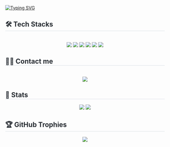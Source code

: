 [![Typing SVG](https://readme-typing-svg.demolab.com?font=Fira+Code&weight=500&size=21&pause=700&color=F764C3&width=435&lines=🫶+xuwon's+GITHUB+🫶)](https://git.io/typing-svg)

<div style="font-weight: 700; font-size: 15px; text-align: left; color: #282d33;">  </div> 

<div style="text-align: left;">
<h2 style="border-bottom: 1px solid #d8dee4; color: #282d33;"> 🛠️ Tech Stacks </h2> <br> 
<div align="center"> 
  <img src="https://img.shields.io/badge/HTML5-E34F26?style=for-the-badge&logo=HTML5&logoColor=white">
  <img src="https://img.shields.io/badge/CSS3-1572B6?style=for-the-badge&logo=CSS3&logoColor=white">
  <img src="https://img.shields.io/badge/Javascript-F7DF1E?style=for-the-badge&logo=Javascript&logoColor=white">
  <img src="https://img.shields.io/badge/Typescript-3178C6?style=for-the-badge&logo=Typescript&logoColor=white">
  <img src="https://img.shields.io/badge/React-61DAFB?style=for-the-badge&logo=React&logoColor=white">
  <img src="https://img.shields.io/badge/Next.js-000000?style=for-the-badge&logo=Next.js&logoColor=white">
</div>
</div>

<div style="text-align: left;">
<h2 style="border-bottom: 1px solid #d8dee4; color: #282d33;"> 🧑‍💻 Contact me </h2> <br> 
<div align="center"> 
  <a href="https://xuwon.tistory.com/"> 
    <img src="https://img.shields.io/badge/Tistory-000000?style=for-the-badge&logo=Tistory&logoColor=white"> 
  </a>
</div>  
</div>

<div style="text-align: left;"> 
<h2 style="border-bottom: 1px solid #d8dee4; color: #282d33;"> 🏅 Stats </h2> 
<div align="center"> 
  <img src="https://github-readme-stats.vercel.app/api?username=xuuwon&theme=buefy&show_icons=true" />
  <img src="https://github-readme-stats.vercel.app/api/top-langs/?username=xuuwon&layout=compact&bg_color=180,00000000,00000000&title_color=000000&text_color=000000" />
</div> 
</div>

<div style="text-align: left;"> 
<h2 style="border-bottom: 1px solid #d8dee4; color: #282d33;"> 🏆 GitHub Trophies </h2> 
<div align="center">
  <img src="https://github-profile-trophy.vercel.app/?username=xuuwon&theme=gruvbox&row=1&column=7&margin-w=10&margin-h=10" />
</div> 
</div>